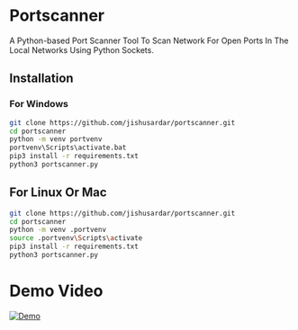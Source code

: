 # Portscanner
A Python-based Port Scanner Tool To Scan Network For Open Ports In The Local Networks Using Python Sockets.
## Installation
### For Windows
```bash
git clone https://github.com/jishusardar/portscanner.git
cd portscanner
python -m venv portvenv
portvenv\Scripts\activate.bat
pip3 install -r requirements.txt
python3 portscanner.py
```
## For Linux Or Mac
```bash
git clone https://github.com/jishusardar/portscanner.git
cd portscanner
python -m venv .portvenv
source .portvenv\Scripts\activate
pip3 install -r requirements.txt
python3 portscanner.py
```
# Demo Video
[![Demo](https://img.youtube.com/vi/mnDZJxcNMXA/0.jpg)](https://www.youtube.com/watch?v=mnDZJxcNMXA)
